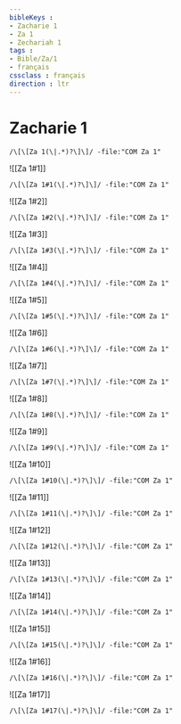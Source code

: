 ```yaml
---
bibleKeys : 
- Zacharie 1
- Za 1
- Zechariah 1
tags : 
- Bible/Za/1
- français
cssclass : français
direction : ltr
---
```


# Zacharie 1

```query
/\[\[Za 1(\|.*)?\]\]/ -file:"COM Za 1"
```



![[Za 1#1]]

```query
/\[\[Za 1#1(\|.*)?\]\]/ -file:"COM Za 1"
```

![[Za 1#2]]

```query
/\[\[Za 1#2(\|.*)?\]\]/ -file:"COM Za 1"
```

![[Za 1#3]]

```query
/\[\[Za 1#3(\|.*)?\]\]/ -file:"COM Za 1"
```

![[Za 1#4]]

```query
/\[\[Za 1#4(\|.*)?\]\]/ -file:"COM Za 1"
```

![[Za 1#5]]

```query
/\[\[Za 1#5(\|.*)?\]\]/ -file:"COM Za 1"
```

![[Za 1#6]]

```query
/\[\[Za 1#6(\|.*)?\]\]/ -file:"COM Za 1"
```

![[Za 1#7]]

```query
/\[\[Za 1#7(\|.*)?\]\]/ -file:"COM Za 1"
```

![[Za 1#8]]

```query
/\[\[Za 1#8(\|.*)?\]\]/ -file:"COM Za 1"
```

![[Za 1#9]]

```query
/\[\[Za 1#9(\|.*)?\]\]/ -file:"COM Za 1"
```

![[Za 1#10]]

```query
/\[\[Za 1#10(\|.*)?\]\]/ -file:"COM Za 1"
```

![[Za 1#11]]

```query
/\[\[Za 1#11(\|.*)?\]\]/ -file:"COM Za 1"
```

![[Za 1#12]]

```query
/\[\[Za 1#12(\|.*)?\]\]/ -file:"COM Za 1"
```

![[Za 1#13]]

```query
/\[\[Za 1#13(\|.*)?\]\]/ -file:"COM Za 1"
```

![[Za 1#14]]

```query
/\[\[Za 1#14(\|.*)?\]\]/ -file:"COM Za 1"
```

![[Za 1#15]]

```query
/\[\[Za 1#15(\|.*)?\]\]/ -file:"COM Za 1"
```

![[Za 1#16]]

```query
/\[\[Za 1#16(\|.*)?\]\]/ -file:"COM Za 1"
```

![[Za 1#17]]

```query
/\[\[Za 1#17(\|.*)?\]\]/ -file:"COM Za 1"
```

